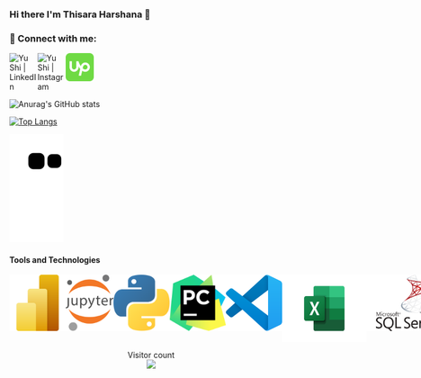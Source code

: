 ### Hi there I'm Thisara Harshana 👋

<!--
**TABEYWICKRAMA/TABEYWICKRAMA** is a ✨ _special_ ✨ repository because its `README.md` (this file) appears on your GitHub profile.

Here are some ideas to get you started:

- 🔭 I’m currently working on ...
- 🌱 I’m currently learning ...
- 👯 I’m looking to collaborate on ...
- 🤔 I’m looking for help with ...
- 💬 Ask me about ...
- 📫 How to reach me: ...
- 😄 Pronouns: ...
- ⚡ Fun fact: ...
-->
### 🤝 Connect with me:

<a href="https://www.linkedin.com/in/thisara-harshana-abeywickrama-b851961b4/"><img align="left" src="https://raw.githubusercontent.com/yushi1007/yushi1007/main/images/linkedin.svg" alt="Yu Shi | LinkedIn" width="50px"/></a>

<a href="https://www.facebook.com/thisaraharshana.abeywickrama.1/"><img align="left" src="https://cdn-icons-png.flaticon.com/512/124/124010.png" alt="Yu Shi | Instagram" width="50px"/></a>

<a href="https://www.upwork.com/"><img align="left" src="https://raw.githubusercontent.com/TABEYWICKRAMA/GitHub_Images/12511208945ec2cd343d16a301b9592f6f20754b/upwork-tile.svg" alt="Yu Shi | Instagram" width="50px"/></a>

</br>
</br>
</br>
</br>
<p align="left">
  <img src="https://github-readme-stats.vercel.app/api?username=TABEYWICKRAMA&show_icons=true&theme=radical" alt="Anurag's GitHub stats">
</p>

[![Top Langs](https://github-readme-stats.vercel.app/api/top-langs/?username=TABEYWICKRAMA&layout=compact)](https://github.com/TABEYWICKRAMA)

![Snake animation](https://github.com/TABEYWICKRAMA/TABEYWICKRAMA/blob/output/github-contribution-grid-snake.svg)

#### Tools and Technologies

<div style="display: flex; justify-content: space-around;">
  <img src="https://raw.githubusercontent.com/TABEYWICKRAMA/GitHub_Images/a948ab87bdc511955e91d383e323b61a9c6b9733/New_Power_BI_Logo.svg" alt="powerbi logo" width="100px" height="100px">
  <img src="https://raw.githubusercontent.com/TABEYWICKRAMA/GitHub_Images/14603b1e997db45b142eb8764bbe20361e985f54/jupyter-seeklogo.com.svg" alt="jupyter notebook logo" width="100px" height="100px">
  <img src="https://raw.githubusercontent.com/TABEYWICKRAMA/GitHub_Images/14603b1e997db45b142eb8764bbe20361e985f54/python-seeklogo.com.svg" alt="python logo" width="100px" height="100px">
  <img src="https://raw.githubusercontent.com/TABEYWICKRAMA/GitHub_Images/14603b1e997db45b142eb8764bbe20361e985f54/Pycharm.svg" alt="pycharm logo" width="100px" height="100px">
  <img src="https://raw.githubusercontent.com/TABEYWICKRAMA/GitHub_Images/96e0dffb490c526afb4611525b436284de0f2c1a/vscode.svg" alt="vscode logo" width="100px" height="100px">
  <img src="https://raw.githubusercontent.com/TABEYWICKRAMA/GitHub_Images/96e0dffb490c526afb4611525b436284de0f2c1a/Microsoft_Excel-Logo.wine.svg" alt="excel logo" width="150px" height="120px">
  <img src="https://raw.githubusercontent.com/TABEYWICKRAMA/GitHub_Images/96e0dffb490c526afb4611525b436284de0f2c1a/microsoft-sql-server-1.svg" alt="ssms logo" width="200px" height="100px">
  <img src="https://raw.githubusercontent.com/TABEYWICKRAMA/GitHub_Images/96e0dffb490c526afb4611525b436284de0f2c1a/neo4j-ar21.svg" alt="neo4j logo" width="200px" height="100px">
  
</div>



<p align="center"> 
  Visitor count<br>
<img src="https://profile-counter.glitch.me/TABEYWICKRAMA/count.svg" />
</p>










